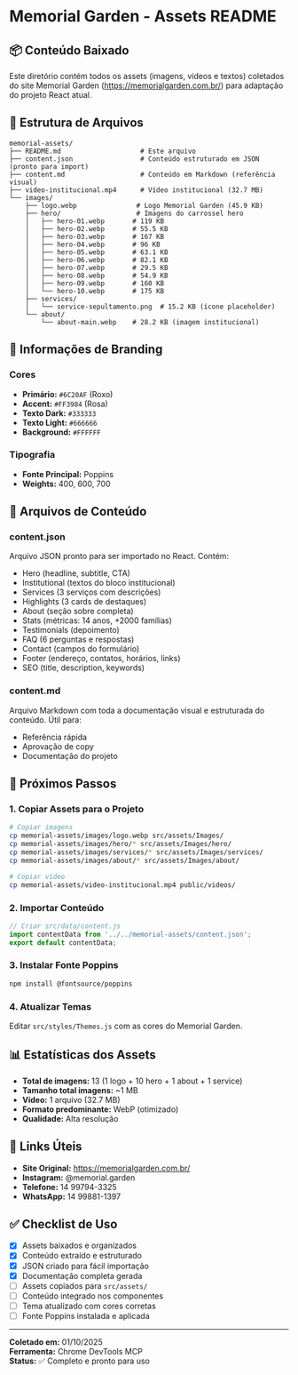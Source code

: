 # Memorial Garden - Assets README

## 📦 Conteúdo Baixado

Este diretório contém todos os assets (imagens, vídeos e textos) coletados do site Memorial Garden (https://memorialgarden.com.br/) para adaptação do projeto React atual.

## 📂 Estrutura de Arquivos

```
memorial-assets/
├── README.md                    # Este arquivo
├── content.json                 # Conteúdo estruturado em JSON (pronto para import)
├── content.md                   # Conteúdo em Markdown (referência visual)
├── video-institucional.mp4      # Vídeo institucional (32.7 MB)
└── images/
    ├── logo.webp               # Logo Memorial Garden (45.9 KB)
    ├── hero/                   # Imagens do carrossel hero
    │   ├── hero-01.webp       # 119 KB
    │   ├── hero-02.webp       # 55.5 KB
    │   ├── hero-03.webp       # 167 KB
    │   ├── hero-04.webp       # 96 KB
    │   ├── hero-05.webp       # 63.1 KB
    │   ├── hero-06.webp       # 82.1 KB
    │   ├── hero-07.webp       # 29.5 KB
    │   ├── hero-08.webp       # 54.9 KB
    │   ├── hero-09.webp       # 160 KB
    │   └── hero-10.webp       # 175 KB
    ├── services/
    │   └── service-sepultamento.png  # 15.2 KB (ícone placeholder)
    └── about/
        └── about-main.webp    # 28.2 KB (imagem institucional)
```

## 🎨 Informações de Branding

### Cores
- **Primário:** `#6C20AF` (Roxo)
- **Accent:** `#FF3984` (Rosa)
- **Texto Dark:** `#333333`
- **Texto Light:** `#666666`
- **Background:** `#FFFFFF`

### Tipografia
- **Fonte Principal:** Poppins
- **Weights:** 400, 600, 700

## 📝 Arquivos de Conteúdo

### content.json
Arquivo JSON pronto para ser importado no React. Contém:
- Hero (headline, subtitle, CTA)
- Institutional (textos do bloco institucional)
- Services (3 serviços com descrições)
- Highlights (3 cards de destaques)
- About (seção sobre completa)
- Stats (métricas: 14 anos, +2000 famílias)
- Testimonials (depoimento)
- FAQ (6 perguntas e respostas)
- Contact (campos do formulário)
- Footer (endereço, contatos, horários, links)
- SEO (title, description, keywords)

### content.md
Arquivo Markdown com toda a documentação visual e estruturada do conteúdo. Útil para:
- Referência rápida
- Aprovação de copy
- Documentação do projeto

## 🚀 Próximos Passos

### 1. Copiar Assets para o Projeto
```bash
# Copiar imagens
cp memorial-assets/images/logo.webp src/assets/Images/
cp memorial-assets/images/hero/* src/assets/Images/hero/
cp memorial-assets/images/services/* src/assets/Images/services/
cp memorial-assets/images/about/* src/assets/Images/about/

# Copiar vídeo
cp memorial-assets/video-institucional.mp4 public/videos/
```

### 2. Importar Conteúdo
```javascript
// Criar src/data/content.js
import contentData from '../../memorial-assets/content.json';
export default contentData;
```

### 3. Instalar Fonte Poppins
```bash
npm install @fontsource/poppins
```

### 4. Atualizar Temas
Editar `src/styles/Themes.js` com as cores do Memorial Garden.

## 📊 Estatísticas dos Assets

- **Total de imagens:** 13 (1 logo + 10 hero + 1 about + 1 service)
- **Tamanho total imagens:** ~1 MB
- **Vídeo:** 1 arquivo (32.7 MB)
- **Formato predominante:** WebP (otimizado)
- **Qualidade:** Alta resolução

## 🔗 Links Úteis

- **Site Original:** https://memorialgarden.com.br/
- **Instagram:** @memorial.garden
- **Telefone:** 14 99794-3325
- **WhatsApp:** 14 99881-1397

## ✅ Checklist de Uso

- [x] Assets baixados e organizados
- [x] Conteúdo extraído e estruturado
- [x] JSON criado para fácil importação
- [x] Documentação completa gerada
- [ ] Assets copiados para `src/assets/`
- [ ] Conteúdo integrado nos componentes
- [ ] Tema atualizado com cores corretas
- [ ] Fonte Poppins instalada e aplicada

---

**Coletado em:** 01/10/2025  
**Ferramenta:** Chrome DevTools MCP  
**Status:** ✅ Completo e pronto para uso
